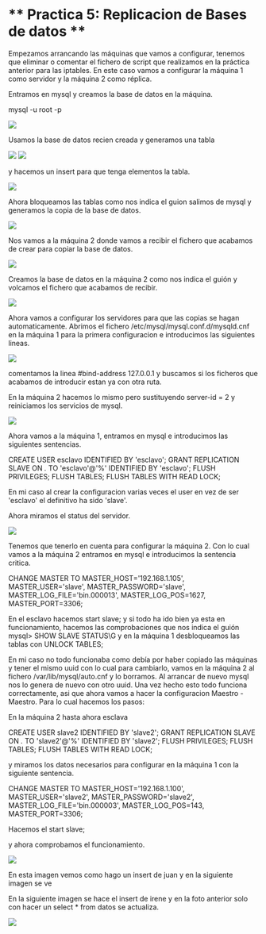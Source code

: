 ** Practica 5: Replicacion de Bases de datos **
=======================================================


Empezamos arrancando las máquinas que vamos a configurar, tenemos que eliminar o comentar 
el fichero de script que realizamos en la práctica anterior para las iptables.
En este caso vamos a configurar la máquina 1 como servidor y la máquina 2 como réplica.

Entramos en mysql y creamos la base de datos en la máquina.

mysql -u root -p

<img src="./img/creadb.png"/>

Usamos la base de datos recien creada y generamos una tabla

<img src="./img/usedb.png"/>

<img src="./img/showdb.png"/>

y hacemos un insert para que tenga elementos la tabla.

<img src="./img/insert.png"/>


Ahora bloqueamos las tablas como nos indica el guion salimos de mysql y generamos la copia de la base de datos.

<img src="./img/img2.png"/>

Nos vamos a la máquina 2 donde vamos a recibir el fichero que acabamos de crear para copiar la base de datos.

<img src="./img/img3.png"/>

Creamos la base de datos en la máquina 2 como nos indica el guión y volcamos el fichero que acabamos de recibir.

<img src="./img/img4.png"/>

Ahora vamos a configurar los servidores para que las copias se hagan automaticamente.
Abrimos el fichero /etc/mysql/mysql.conf.d/mysqld.cnf en la máquina 1 para la primera configuracion e introducimos
las siguientes lineas.

<img src="./img/img6.png"/>

comentamos la linea #bind-address 127.0.0.1 y buscamos si los ficheros que acabamos de introducir estan ya con otra
ruta.

En la máquina 2 hacemos lo mismo pero sustituyendo server-id = 2 y reiniciamos los servicios de mysql.

<img src="./img/img5.png"/>

Ahora vamos a la máquina 1, entramos en mysql e introducimos las siguientes sentencias.

CREATE USER esclavo IDENTIFIED BY 'esclavo';
GRANT REPLICATION SLAVE ON *.* TO 'esclavo'@'%' IDENTIFIED BY 'esclavo';
FLUSH PRIVILEGES;
FLUSH TABLES;
FLUSH TABLES WITH READ LOCK;

En mi caso al crear la configuracion varias veces el user en vez de ser 'esclavo' el definitivo ha sido 'slave'.

Ahora miramos el status del servidor.

<img src="./img/img7.png"/>

Tenemos que tenerlo en cuenta para configurar la máquina 2.
Con lo cual vamos a la máquina 2 entramos en mysql e introducimos la sentencia critica.

CHANGE MASTER TO MASTER_HOST='192.168.1.105', 
MASTER_USER='slave', 
MASTER_PASSWORD='slave', 
MASTER_LOG_FILE='bin.000013', 
MASTER_LOG_POS=1627, 
MASTER_PORT=3306;

En el esclavo hacemos start slave; y si todo ha ido bien ya esta en funcionamiento, hacemos las comprobaciones que nos indica
el guión mysql> SHOW SLAVE STATUS\G
y en la máquina 1 desbloqueamos las tablas con UNLOCK TABLES;

En mi caso no todo funcionaba como debía por haber copiado las máquinas y tener el mismo uuid con lo cual para cambiarlo,
vamos en la máquina 2 al fichero /var/lib/mysql/auto.cnf y lo borramos.
Al arrancar de nuevo mysql nos lo genera de nuevo con otro uuid.
Una vez hecho esto todo funciona correctamente, asi que ahora vamos a hacer la configuracion Maestro - Maestro.
Para lo cual hacemos los pasos:

En la máquina 2 hasta ahora esclava 

CREATE USER slave2 IDENTIFIED BY 'slave2';
GRANT REPLICATION SLAVE ON *.* TO 'slave2'@'%' IDENTIFIED BY 'slave2';
FLUSH PRIVILEGES;
FLUSH TABLES;
FLUSH TABLES WITH READ LOCK;

y miramos los datos necesarios para configurar en la máquina 1 con la siguiente sentencia.

CHANGE MASTER TO MASTER_HOST='192.168.1.100', 
MASTER_USER='slave2', 
MASTER_PASSWORD='slave2', 
MASTER_LOG_FILE='bin.000003', 
MASTER_LOG_POS=143, 
MASTER_PORT=3306;

Hacemos el start slave;

y ahora comprobamos el funcionamiento.

<img src="./img/img9.png"/>

En esta imagen vemos como hago un insert de juan y en la siguiente imagen se ve

En la siguiente imagen se hace el insert de irene y en la foto anterior solo con hacer un select * from datos se actualiza.

<img src="./img/img8.png"/>
















